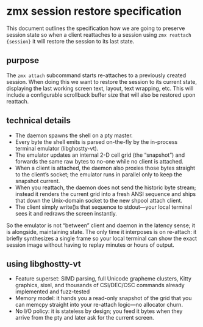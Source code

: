 # zmx session restore specification

This document outlines the specification how we are going to preserve session state so when a client reattaches to a session using `zmx reattach {session}` it will restore the session to its last state.

## purpose

The `zmx attach` subcommand starts re-attaches to a previously created session. When doing this we want to restore the session to its current state, displaying the last working screen text, layout, text wrapping, etc. This will include a configurable scrollback buffer size that will also be restored upon reattach.

## technical details

- The daemon spawns the shell on a pty master.
- Every byte the shell emits is parsed on-the-fly by the in-process terminal emulator (libghostty-vt).
- The emulator updates an internal 2-D cell grid (the “snapshot”) and forwards the same raw bytes to no-one while no client is attached.
- When a client is attached, the daemon also proxies those bytes straight to the client’s socket; the emulator runs in parallel only to keep the snapshot current.
- When you reattach, the daemon does not send the historic byte stream; instead it renders the current grid into a fresh ANSI sequence and ships that down the Unix-domain socket to the new shpool attach client.
- The client simply write()s that sequence to stdout—your local terminal sees it and redraws the screen instantly.

So the emulator is not “between” client and daemon in the latency sense; it is alongside, maintaining state. The only time it interposes is on re-attach: it briefly synthesizes a single frame so your local terminal can show the exact session image without having to replay minutes or hours of output.

## using libghostty-vt

- Feature superset: SIMD parsing, full Unicode grapheme clusters, Kitty graphics, sixel, and thousands of CSI/DEC/OSC commands already implemented and fuzz-tested
- Memory model: it hands you a read-only snapshot of the grid that you can memcpy straight into your re-attach logic—no allocator churn.
- No I/O policy: it is stateless by design; you feed it bytes when they arrive from the pty and later ask for the current screen.
